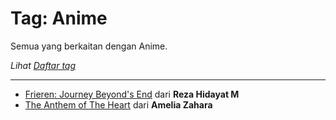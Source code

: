 # Tag: Anime

Semua yang berkaitan dengan Anime.

*Lihat [Daftar tag](/content/tag/)*

----

- [Frieren: Journey Beyond's End](/content/blog/rezahidayatm/anime/frierensetelahperjalananberakhir/) dari **Reza Hidayat M**
- [The Anthem of The Heart](/content/blog/ameliazahara/anime/theanthemoftheheart/) dari **Amelia Zahara**